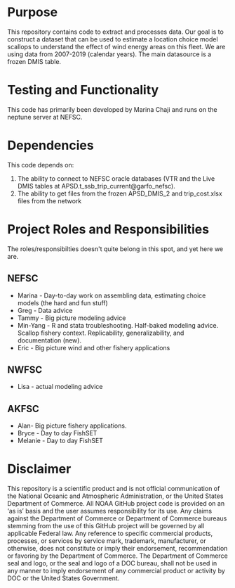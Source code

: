 # Purpose
This repository contains code to extract and processes data. Our goal is to construct a dataset that can be used to estimate a location choice model scallops to understand the effect of wind energy areas on this fleet. We are using data from 2007-2019 (calendar years).  The main datasource is a frozen DMIS table.

# Testing and Functionality

This code has primarily been developed by Marina Chaji and runs on the neptune server at NEFSC. 

# Dependencies

This code depends on:
1.  The ability to connect to NEFSC oracle databases (VTR and the Live DMIS tables at APSD.t_ssb_trip_current@garfo_nefsc).
2.  The ability to get files from the frozen APSD_DMIS_2 and trip_cost.xlsx files from the network

# Project Roles and Responsibilities

The roles/responsibilties doesn't quite belong in this spot, and yet here we are.

## NEFSC 

* Marina - Day-to-day work on assembling data, estimating choice models (the hard and fun stuff)
* Greg - Data advice
* Tammy - Big picture modeling advice
* Min-Yang - R and stata troubleshooting.  Half-baked modeling advice. Scallop fishery context. Replicability, generalizability, and documentation (new).
* Eric - Big picture wind and other fishery applications

## NWFSC

* Lisa - actual modeling advice

## AKFSC  

* Alan- Big picture fishery applications.
* Bryce - Day to day FishSET
* Melanie -  Day to day FishSET 


# Disclaimer
This repository is a scientific product and is not official communication of the National Oceanic and Atmospheric Administration, or the United States Department of Commerce. All NOAA GitHub project code is provided on an ‘as is’ basis and the user assumes responsibility for its use. Any claims against the Department of Commerce or Department of Commerce bureaus stemming from the use of this GitHub project will be governed by all applicable Federal law. Any reference to specific commercial products, processes, or services by service mark, trademark, manufacturer, or otherwise, does not constitute or imply their endorsement, recommendation or favoring by the Department of Commerce. The Department of Commerce seal and logo, or the seal and logo of a DOC bureau, shall not be used in any manner to imply endorsement of any commercial product or activity by DOC or the United States Government.
